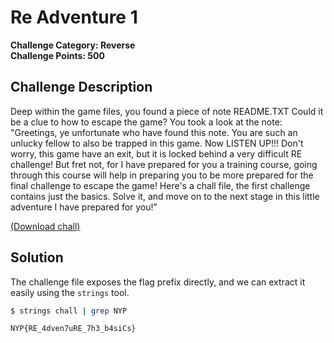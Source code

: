 # Re Adventure 1

**Challenge Category: Reverse** <br />
**Challenge Points: 500**

## Challenge Description

Deep within the game files, you found a piece of note README.TXT Could it be a clue to how to escape the game? You took a look at the note:
"Greetings, ye unfortunate who have found this note. You are such an unlucky fellow to also be trapped in this game. Now LISTEN UP!!! Don't worry, this game have an exit, but it is locked behind a very difficult RE challenge! But fret not, for I have prepared for you a training course, going through this course will help in preparing you to be more prepared for the final challenge to escape the game! Here's a chall file, the first challenge contains just the basics. Solve it, and move on to the next stage in this little adventure I have prepared for you!"

[(Download chall)](../.files/reverse_re_adventure_1)

## Solution

The challenge file exposes the flag prefix directly, and we can extract it easily using the `strings` tool.

```sh
$ strings chall | grep NYP
```

```
NYP{RE_4dven7uRE_7h3_b4siCs}
```
